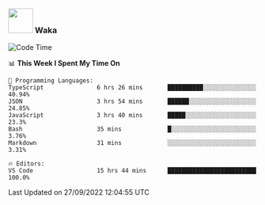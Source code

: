 ### <img src="https://media.giphy.com/media/VgCDAzcKvsR6OM0uWg/giphy.gif" width="50"> Waka

  <!--START_SECTION:waka-->
![Code Time](http://img.shields.io/badge/Code%20Time-891%20hrs%203%20mins-blue)

📊 **This Week I Spent My Time On** 

```text
💬 Programming Languages: 
TypeScript               6 hrs 26 mins       ██████████░░░░░░░░░░░░░░░   40.94% 
JSON                     3 hrs 54 mins       ██████░░░░░░░░░░░░░░░░░░░   24.85% 
JavaScript               3 hrs 40 mins       █████░░░░░░░░░░░░░░░░░░░░   23.3% 
Bash                     35 mins             █░░░░░░░░░░░░░░░░░░░░░░░░   3.76% 
Markdown                 31 mins             ░░░░░░░░░░░░░░░░░░░░░░░░░   3.31%

🔥 Editors: 
VS Code                  15 hrs 44 mins      █████████████████████████   100.0%

```


 Last Updated on 27/09/2022 12:04:55 UTC
<!--END_SECTION:waka-->
